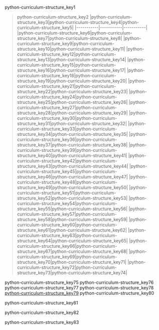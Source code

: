 python-curriculum-structure_key1


> python-curriculum-structure_key2
|python-curriculum-structure_key3|python-curriculum-structure_key4|python-curriculum-structure_key5|
|-----------|-----------|-----------|
|python-curriculum-structure_key6|python-curriculum-structure_key7|python-curriculum-structure_key8|
|python-curriculum-structure_key9|python-curriculum-structure_key10|python-curriculum-structure_key11|
|python-curriculum-structure_key12|python-curriculum-structure_key13|python-curriculum-structure_key14|
|python-curriculum-structure_key15|python-curriculum-structure_key16|python-curriculum-structure_key17|
|python-curriculum-structure_key18|python-curriculum-structure_key19|python-curriculum-structure_key20|
|python-curriculum-structure_key21|python-curriculum-structure_key22|python-curriculum-structure_key23|
|python-curriculum-structure_key24|python-curriculum-structure_key25|python-curriculum-structure_key26|
|python-curriculum-structure_key27|python-curriculum-structure_key28|python-curriculum-structure_key29|
|python-curriculum-structure_key30|python-curriculum-structure_key31|python-curriculum-structure_key32|
|python-curriculum-structure_key33|python-curriculum-structure_key34|python-curriculum-structure_key35|
|python-curriculum-structure_key36|python-curriculum-structure_key37|python-curriculum-structure_key38|
|python-curriculum-structure_key39|python-curriculum-structure_key40|python-curriculum-structure_key41|
|python-curriculum-structure_key42|python-curriculum-structure_key43|python-curriculum-structure_key44|
|python-curriculum-structure_key45|python-curriculum-structure_key46|python-curriculum-structure_key47|
|python-curriculum-structure_key48|python-curriculum-structure_key49|python-curriculum-structure_key50|
|python-curriculum-structure_key51|python-curriculum-structure_key52|python-curriculum-structure_key53|
|python-curriculum-structure_key54|python-curriculum-structure_key55|python-curriculum-structure_key56|
|python-curriculum-structure_key57|python-curriculum-structure_key58|python-curriculum-structure_key59|
|python-curriculum-structure_key60|python-curriculum-structure_key61|python-curriculum-structure_key62|
|python-curriculum-structure_key63|python-curriculum-structure_key64|python-curriculum-structure_key65|
|python-curriculum-structure_key66|python-curriculum-structure_key67|python-curriculum-structure_key68|
|python-curriculum-structure_key69|python-curriculum-structure_key70|python-curriculum-structure_key71|
|python-curriculum-structure_key72|python-curriculum-structure_key73|python-curriculum-structure_key74|

python-curriculum-structure_key75
python-curriculum-structure_key76
python-curriculum-structure_key77
python-curriculum-structure_key78
[python-curriculum-structure_key79](mailto:&#118;&#x6f;&#108;&#x75;&#x6e;&#116;&#101;&#x65;&#x72;&#x40;&#x6e;&#97;&#118;&#103;&#x75;&#114;&#117;&#107;&#117;&#x6c;&#x2e;&#111;&#114;&#x67;)
python-curriculum-structure_key80


python-curriculum-structure_key81


python-curriculum-structure_key82


python-curriculum-structure_key83
